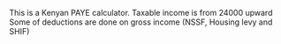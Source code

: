 This is a Kenyan PAYE calculator. 
Taxable income is from 24000 upward
Some of deductions are done on gross income (NSSF, Housing levy and SHIF)
